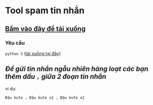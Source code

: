# Tool spam tin nhắn
## [Bấm vào đây để tải xuống](https://github.com/DauDau432/Spam-message/archive/refs/heads/main.zip)
### Yêu cầu
`python 3` ([tải xuống tại đây](https://www.python.org/))

***Để gửi tin nhắn ngẫu nhiên hàng loạt các bạn thêm dấu `,` giữa 2 đoạn tin nhắn***
------------------------------------------------------------------

ví dụ:
```
Đậu kute , Đậu kute x1 , Đậu kute x2 
```
